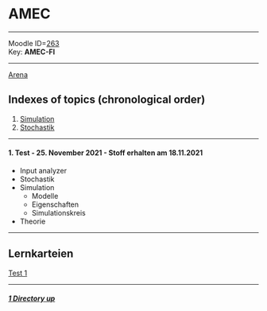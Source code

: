 # AMEC

----

Moodle ID=[263](https://moodle2.htlinn.ac.at/course/view.php?id=263) <br/>
Key: **AMEC-FI**

----

[Arena](./ARENA.md)

Indexes of topics (chronological order)
-------------------------------------

1. [Simulation](./Simulation.md) 
2. [Stochastik](./Stochastik.md)

----


#### **1. Test - 25. November 2021 - Stoff erhalten am 18.11.2021**
   - Input analyzer
   - Stochastik
   - Simulation
      - Modelle
	  - Eigenschaften
	  - Simulationskreis
   - Theorie

----

Lernkarteien
----

[Test 1](https://www.remnote.com/a/stoff-1-test/619e707b69ea2700168298fe)

----

##### [1 Directory up](./../)
